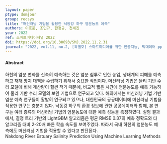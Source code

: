```yaml
---
layout: paper
ptype: domjour
group: recsys
title: "머신러닝 기법을 활용한 낙동강 하구 염분농도 예측"
authors: 이호준, 조민규, 한정규, 천세진
year: 2022
ref: 스마트미디어저널 2022
doi: https://doi.org/10.30693/SMJ.2022.11.2.31
journal: "2022, vol.11, no.2, [특별호] 스마트미디어를 위한 인공지능, 빅데이터 pp. 31-38"
---
```


<h4><span class="badge badge-info">Abstract</span></h4>
하천의 염분 변화를 신속히 예측하는 것은 염분 침투로 인한 농업, 생태계의 피해를 예측하고 재해 방지 대책을 수립하기 위해서 중요한 작업이다. 머신러닝 기법은 물리 기반 수리 모델에 비해 계산량이 훨씬 적기 때문에, 비교적 짧은 시간에 염분농도를 예측 가능하여 물리 기반 수리 모델의 보완 기법으로 연구되고 있다. 해외에서는 머신러닝 기법 기반 염분 예측 연구들이 활발히 연구되고 있으나, 대한민국의 공공데이터에 머신러닝 기법을 적용한 연구는 충분치 않다. 낙동강 하구의 환경 정보에 관한 공공데이터와 함께, 본 연구는 여러 종류의 머신러닝 기법의 염분농도에 대한 예측 성능을 측정하였다. 실험 결과에서, 결정 트리 기반의 LightGBM 알고리즘은 평균 RMSE 0.37의 예측 정확도와 타 알고리즘 대비 2-20배 빠른 학습 속도를 보여주었다. 따라서 국내 하천의 염분농도 예측에도 머신러닝 기법을 적용할 수 있다고 판단된다.

<div class="alert alert-warning" role="alert">
   Nakdong River Estuary Salinity Prediction Using Machine Learning Methods
</div>
